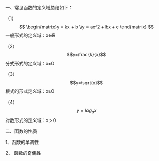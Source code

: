 一、常见函数的定义域总结如下：

（1）$$ \begin{matrix}y = kx + b \\y = ax^2 + bx + c \end{matrix}  $$
一般形式的定义域：x∈R

（2）$$y=\frac{k}{x}$$
分式形式的定义域：x≠0

（3）$$y=\sqrt{x}$$
根式的形式定义域：x≥0

（4）$$y=log_ax$$对数形式的定义域：x＞0

二、函数的性质

1、函数的单调性

2、 函数的奇偶性